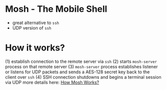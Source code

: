 <!--
title: Mosh - The Mobile Shell
date: 2024-02-06-1707 (February 6, 2024 5:07 PM)
tags:
- Linux
- SSH
reference: https://github.com/mobile-shell/mosh?tab=readme-ov-file#how-it-works
-->

# Mosh - The Mobile Shell
- great alternative to `ssh`
- UDP version of `ssh`

# How it works?
(1) establish connection to the remote server via `ssh`
(2) starts `mosh-server` process on that remote server
(3) `mosh-server` process establishes listener or listens for UDP packets and sends a AES-128 secret key back to the client over `ssh`
(4) SSH connection shutdowns and begins a terminal session via UDP
more details here: [How Mosh Works?](https://github.com/mobile-shell/mosh?tab=readme-ov-file#how-it-works)
